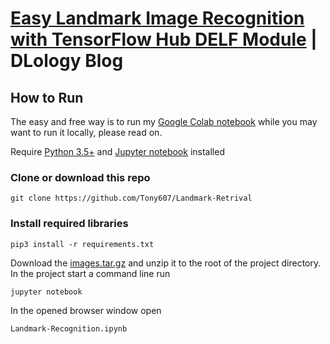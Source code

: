 # [Easy Landmark Image Recognition with TensorFlow Hub DELF Module](https://www.dlology.com/blog/easy-landmark-image-recognition-with-tensorflow-hub-delf-module/) | DLology Blog


## How to Run
The easy and free way is to run my [Google Colab notebook](https://drive.google.com/file/d/1d718D4tzhPkRd56z3-oasWkeuRW6IGKI/view?usp=sharing) while you may want to run it locally, please read on.

Require [Python 3.5+](https://www.python.org/ftp/python/3.6.4/python-3.6.4.exe) and [Jupyter notebook](https://jupyter.readthedocs.io/en/latest/install.html) installed
### Clone or download this repo
```
git clone https://github.com/Tony607/Landmark-Retrival
```
### Install required libraries
`pip3 install -r requirements.txt`

Download the [images.tar.gz](https://github.com/Tony607/Landmark-Retrival/releases/download/untagged-dcddb4fac5ceb8d69580/images.tar.gz) and unzip it to the root of the project directory.
In the project start a command line run
```
jupyter notebook
```
In the opened browser window open
```
Landmark-Recognition.ipynb
```
